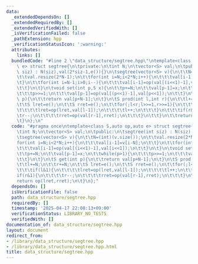 ```yaml
---
data:
  _extendedDependsOn: []
  _extendedRequiredBy: []
  _extendedVerifiedWith: []
  _isVerificationFailed: false
  _pathExtension: hpp
  _verificationStatusIcon: ':warning:'
  attributes:
    links: []
  bundledCode: "#line 2 \"data_structure/segtree.hpp\"\ntemplate<class S,auto op,auto\
    \ e> struct segtree{\n\tprivate:\n\tint N;\n\tvector<S> val;\n\tpublic:\n\tsegtree(int\
    \ siz) : N(siz),val(2*siz-1,e()){}\n\tsegtree(vector<S> v){\n\t\tN=(int)(v.size());\n\
    \t\tval.resize(2*N-1);\n\t\tfor(int i=N;i<2*N;i++){\n\t\t\tval[i-1]=v[i-N];\n\t\
    \t}\n\t\tfor(int i=N-1;i>0;i--){\n\t\t\tval[i-1]=op(val[(i<<1)-1],val[i<<1]);\n\
    \t\t}\n\t}\n\tvoid set(int p,S x){\n\t\tp+=N;\n\t\tval[p-1]=x;\n\t\twhile(p>1){\n\
    \t\t\tp>>=1;\n\t\t\tval[p-1]=op(val[(p<<1)-1],val[p<<1]);\n\t\t}\n\t}\n\tS get(int\
    \ p){\n\t\treturn val[p+N-1];\n\t}\n\tS prod(int l,int r){\n\t\tl+=N;\n\t\tr+=N;\n\
    \t\tS lret=e();\n\t\tS rret=e();\n\t\tfor(;l<r;l>>=1,r>>=1){\n\t\t\tif(l&1){\n\
    \t\t\t\tlret=op(lret,val[l-1]);\n\t\t\t\tl++;\n\t\t\t}\n\t\t\tif(r&1){\n\t\t\t\
    \tr--;\n\t\t\t\trret=op(val[r-1],rret);\n\t\t\t}\n\t\t}\n\t\treturn op(lret,rret);\n\
    \t}\n};\n"
  code: "#pragma once\ntemplate<class S,auto op,auto e> struct segtree{\n\tprivate:\n\
    \tint N;\n\tvector<S> val;\n\tpublic:\n\tsegtree(int siz) : N(siz),val(2*siz-1,e()){}\n\
    \tsegtree(vector<S> v){\n\t\tN=(int)(v.size());\n\t\tval.resize(2*N-1);\n\t\t\
    for(int i=N;i<2*N;i++){\n\t\t\tval[i-1]=v[i-N];\n\t\t}\n\t\tfor(int i=N-1;i>0;i--){\n\
    \t\t\tval[i-1]=op(val[(i<<1)-1],val[i<<1]);\n\t\t}\n\t}\n\tvoid set(int p,S x){\n\
    \t\tp+=N;\n\t\tval[p-1]=x;\n\t\twhile(p>1){\n\t\t\tp>>=1;\n\t\t\tval[p-1]=op(val[(p<<1)-1],val[p<<1]);\n\
    \t\t}\n\t}\n\tS get(int p){\n\t\treturn val[p+N-1];\n\t}\n\tS prod(int l,int r){\n\
    \t\tl+=N;\n\t\tr+=N;\n\t\tS lret=e();\n\t\tS rret=e();\n\t\tfor(;l<r;l>>=1,r>>=1){\n\
    \t\t\tif(l&1){\n\t\t\t\tlret=op(lret,val[l-1]);\n\t\t\t\tl++;\n\t\t\t}\n\t\t\t\
    if(r&1){\n\t\t\t\tr--;\n\t\t\t\trret=op(val[r-1],rret);\n\t\t\t}\n\t\t}\n\t\t\
    return op(lret,rret);\n\t}\n};"
  dependsOn: []
  isVerificationFile: false
  path: data_structure/segtree.hpp
  requiredBy: []
  timestamp: '2025-04-17 22:08:13+09:00'
  verificationStatus: LIBRARY_NO_TESTS
  verifiedWith: []
documentation_of: data_structure/segtree.hpp
layout: document
redirect_from:
- /library/data_structure/segtree.hpp
- /library/data_structure/segtree.hpp.html
title: data_structure/segtree.hpp
---
```


